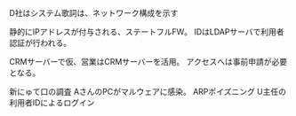 D社はシステム歌詞は、ネットワーク構成を示す


静的にIPアドレスが付与される、ステートフルFW。
IDはLDAPサーバで利用者認証が行われる。

CRMサーバーで仮、営業はCRMサーバーを活用。
アクセスへは事前申請が必要となる。


新にゅて口の調査
AさんのPCがマルウェアに感染。
ARPポイズニング
U主任の利用者IDによるログイン


